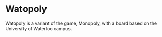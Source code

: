 # Watopoly
Watopoly is a variant of the game, Monopoly, with a board based on the University of Waterloo campus.
